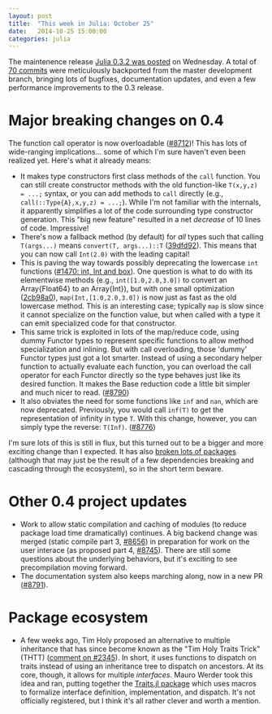 ```yaml
---
layout: post
title:  "This week in Julia: October 25"
date:   2014-10-25 15:00:00
categories: julia
---
```


The maintenence release [Julia 0.3.2 was posted](https://github.com/JuliaLang/julia/pull/8656) on Wednesday.  A total of [70 commits](https://github.com/JuliaLang/julia/compare/c03f413...8227746) were meticulously backported from the master development branch, bringing lots of bugfixes, documentation updates, and even a few performance improvements to the 0.3 release.

# Major breaking changes on 0.4

The function call operator is now overloadable ([#8712](https://github.com/JuliaLang/julia/pull/8712))!  This has lots of wide-ranging implications... some of which I'm sure haven't even been realized yet.  Here's what it already means:

* It makes type constructors first class methods of the `call` function.  You can still create constructor methods with the old function-like `T(x,y,z) = ...;` syntax, or you can add methods to `call` directly (e.g., `call(::Type{A},x,y,z) = ...;`).  While I'm not familiar with the internals, it apparently simplifies a lot of the code surrounding type constructor generation.  This "big new feature" resulted in a net *decrease* of 10 lines of code.  Impressive!
* There's now a fallback method (by default) for *all* types such that calling `T(args...)` means `convert(T, args...)::T` ([39dfd92](https://github.com/JuliaLang/julia/commit/39dfd9282baf4b0402001149ce759c2db6c660cc)).  This means that you can now call `Int(2.0)` with the leading capital!
* This is paving the way towards possibly deprecating the lowercase `int` functions ([#1470: int, Int and box](https://github.com/JuliaLang/julia/issues/1470)).  One question is what to do with its elementwise methods (e.g., `int([1.0,2.0,3.0])` to convert an Array{Float64} to an Array{Int}), but with one small optimization ([2cb98a0](https://github.com/JuliaLang/julia/commit/2cb98a08cfa5c61ce5bb56c4a560a9b749dda186)), `map(Int,[1.0,2.0,3.0])` is now just as fast as the old lowercase method.  This is an interesting case; typically `map` is slow since it cannot specialize on the function value, but when called with a type it can emit specialized code for that constructor.
* This same trick is exploited in lots of the map/reduce code, using dummy Functor types to represent specific functions to allow method specialization and inlining.  But with call overloading, those 'dummy' Functor types just got a lot smarter. Instead of using a secondary helper function to actually evaluate each function, you can overload the call operator for each Functor directly so the type behaves just like its desired function.  It makes the Base reduction code a little bit simpler and much nicer to read. ([#8790](https://github.com/JuliaLang/julia/pull/8790))
* It also obviates the need for some functions like `inf` and `nan`, which are now deprecated.  Previously, you would call `inf(T)` to get the representation of infinity in type `T`.  With this change, however, you can simply type the reverse: `T(Inf)`. ([#8776](https://github.com/JuliaLang/julia/pull/8776))

I'm sure lots of this is still in flux, but this turned out to be a bigger and more exciting change than I expected.  It has also [broken lots of packages](https://groups.google.com/d/msg/julia-users/F0cJ2KOkXfQ/efWVr_OzptkJ) (although that may just be the result of a few dependencies breaking and cascading through the ecosystem), so in the short term beware.

# Other 0.4 project updates

* Work to allow static compilation and caching of modules (to reduce package load time dramatically) continues.  A big backend change was merged (static compile part 3, [#8656](https://github.com/JuliaLang/julia/pull/8656)) in preparation for work on the user interace (as proposed part 4, [#8745](https://github.com/JuliaLang/julia/pull/8745)).  There are still some questions about the underlying behaviors, but it's exciting to see precompilation moving forward.
* The documentation system also keeps marching along, now in a new PR ([#8791](https://github.com/JuliaLang/julia/pull/8791)).

# Package ecosystem

* A few weeks ago, Tim Holy proposed an alternative to multiple inheritance that has since become known as the "Tim Holy Traits Trick" (THTT) ([comment on #2345](https://github.com/JuliaLang/julia/issues/2345#issuecomment-54537633)). In short, it uses functions to dispatch on traits instead of using an inheritance tree to dispatch on ancestors. At its core, though, it allows for multiple *interfaces*. Mauro Werder took this idea and ran, putting together the [Traits.jl package](https://github.com/mauro3/Traits.jl) which uses macros to formalize interface definition, implementation, and dispatch. It's not officially registered, but I think it's all rather clever and worth a mention.
